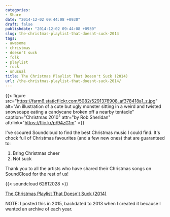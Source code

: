 ```yaml
---
categories:
- Share
date: "2014-12-02 09:44:08 +0930"
draft: false
publishdate: "2014-12-02 09:44:08 +0930"
slug: the-christmas-playlist-that-doesnt-suck-2014
tags:
- awesome
- christmas
- doesn't suck
- folk
- playlist
- rock
- unusual
title: The Christmas Playlist That Doesn't Suck (2014)
url: /the-christmas-playlist-that-doesnt-suck-2014/
---
```


{{< figure src="https://farm6.staticflickr.com/5082/5291376908_af378418a1_z.jpg" alt="An illustration of a cute but ugly monster sitting in a weird and twisted snowscape eating a candycane broken off a nearby tentacle" caption="Christmas 2010" attr="by Rob Sheridan" attrlink="https://flic.kr/p/94zG1m" >}}

I've scoured Soundcloud to find the best Christmas music I could find.
It's chock full of Christmas favourites (and a few new ones) that are
guaranteed to:

1.  Bring Christmas cheer
2.  Not suck

Thank you to all the artists who have shared their Christmas songs on
SoundCloud for the rest of us!

{{< soundcloud 62612028 >}}

[The Christmas Playlist That Doesn't Suck
(2014)](https://soundcloud.com/screenbeard/sets/christmas-playlist-2014)

NOTE: I posted this in 2015, backdated to 2013 when I created it because
I wanted an archive of each year.
